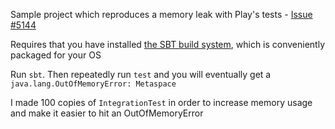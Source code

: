 Sample project which reproduces a memory leak with Play's tests - [Issue #5144](https://github.com/playframework/playframework/issues/5144)

Requires that you have installed [the SBT build system](http://www.scala-sbt.org/release/tutorial/Setup.html), which is conveniently packaged for your OS

Run `sbt`. Then repeatedly run `test` and you will eventually get a `java.lang.OutOfMemoryError: Metaspace`

I made 100 copies of `IntegrationTest` in order to increase memory usage and make it easier to hit an OutOfMemoryError
